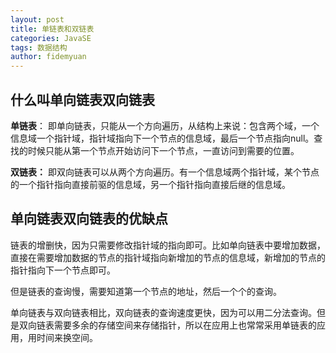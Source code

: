 ```yaml
---
layout: post
title: 单链表和双链表
categories: JavaSE
tags: 数据结构	
author: fidemyuan
---
```


## 什么叫单向链表双向链表

**单链表**：
即单向链表，只能从一个方向遍历，从结构上来说：包含两个域，一个信息域一个指针域，指针域指向下一个节点的信息域，最后一个节点指向null。查找的时候只能从第一个节点开始访问下一个节点，一直访问到需要的位置。<br>

**双链表：**
即双向链表可以从两个方向遍历。有一个信息域两个指针域，某个节点的一个指针指向直接前驱的信息域，另一个指针指向直接后继的信息域。<br>

## 单向链表双向链表的优缺点

链表的增删快，因为只需要修改指针域的指向即可。比如单向链表中要增加数据，直接在需要增加数据的节点的指针域指向新增加的节点的信息域，新增加的节点的指针指向下一个节点即可。<br>

但是链表的查询慢，需要知道第一个节点的地址，然后一个个的查询。<br>

单向链表与双向链表相比，双向链表的查询速度更快，因为可以用二分法查询。但是双向链表需要多余的存储空间来存储指针，所以在应用上也常常采用单链表的应用，用时间来换空间。<br>
